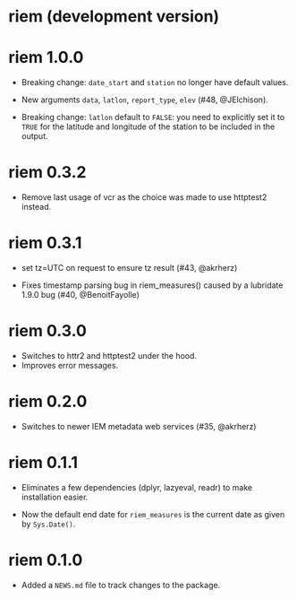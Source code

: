# riem (development version)

# riem 1.0.0

* Breaking change: `date_start` and `station` no longer have default values.

* New arguments `data`, `latlon`, `report_type`, `elev` (#48, @JElchison).

* Breaking change: `latlon` default to `FALSE`: you need to explicitly set it to
  `TRUE` for the latitude and longitude of the station 
  to be included in the output.

# riem 0.3.2

* Remove last usage of vcr as the choice was made to use httptest2 instead.

# riem 0.3.1

* set tz=UTC on request to ensure tz result (#43, @akrherz)

* Fixes timestamp parsing bug in riem_measures() caused by a lubridate 1.9.0 bug (#40, @BenoitFayolle)

# riem 0.3.0

* Switches to httr2 and httptest2 under the hood.
* Improves error messages.

# riem 0.2.0

* Switches to newer IEM metadata web services (#35, @akrherz)

# riem 0.1.1

* Eliminates a few dependencies (dplyr, lazyeval, readr) to make installation easier.

* Now the default end date for `riem_measures` is the current date as given by `Sys.Date()`.

# riem 0.1.0

* Added a `NEWS.md` file to track changes to the package.



